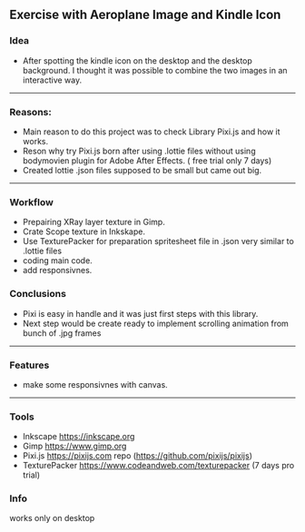 ## Exercise with Aeroplane Image and Kindle Icon

### Idea
- After spotting the kindle icon on the desktop and the desktop background. I thought it was possible to combine the two images in an interactive way.
---
### Reasons:
- Main reason to do this project was to check Library Pixi.js   and how it works.
- Reson why try Pixi.js born after using .lottie files without using bodymovien plugin for Adobe After Effects. ( free trial only 7 days)
- Created lottie .json files supposed to be small but came out big.
---
###  Workflow
- Prepairing XRay layer texture in Gimp.
- Crate Scope texture in Inkskape.
- Use TexturePacker for preparation spritesheet file in .json very similar to .lottie files
- coding main code.
- add responsivnes.

### Conclusions
  - Pixi is easy in handle and it was just first steps with this library.
  - Next step would be create ready to implement scrolling animation from bunch of .jpg frames
---
### Features
- make some responsivnes with canvas.
---
### Tools
- Inkscape https://inkscape.org
- Gimp https://www.gimp.org
- Pixi.js https://pixijs.com repo (https://github.com/pixijs/pixijs)
- TexturePacker https://www.codeandweb.com/texturepacker (7 days pro trial)
  
### Info 
works only on desktop
